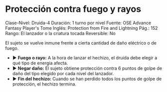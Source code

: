 # Protección contra fuego y rayos

Clase-Nivel: Druida-4
Duración: 1 turno por nivel
Fuente: OSE Advance Fantasy Player's Tome
Inglés: Protection from Fire and Lightning
Pág.: 152
Rango: El lanzador o la criatura tocada
Reversible: No

El sujeto se vuelve inmune frente a cierta cantidad de daño eléctrico o de fuego. 

- ▶ **Fuego o rayo:** A la hora de lanzar el hechizo, el druida debe elegir a qué tipo de energía afecta.
- ▶ **Negar daño:** El sujeto obtiene protección contra 6 puntos de golpe de daño del tipo elegido por cada nivel del lanzador.
- ▶ **Fin del hechizo:** Cuando se han perdido todos los puntos de golpe de protección, el hechizo termina.